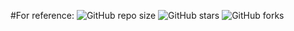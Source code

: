 #For reference:
![GitHub repo size](https://img.shields.io/github/repo-size/codewithsadee/vcard-personal-portfolio)
![GitHub stars](https://img.shields.io/github/stars/codewithsadee/vcard-personal-portfolio?style=social)
![GitHub forks]([https://img.shields.io/github/forks/codewithsadee/vcard-personal-portfolio?style=social](https://github.com/codewithsadee/vcard-personal-portfolio))
